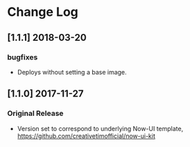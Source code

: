 # Change Log

## [1.1.1] 2018-03-20

### bugfixes

- Deploys without setting a base image.

## [1.1.0] 2017-11-27

### Original Release

- Version set to correspond to underlying Now-UI template, https://github.com/creativetimofficial/now-ui-kit
